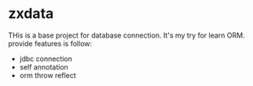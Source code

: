 # zxdata
THis is a base project for database connection. It's my try for learn ORM. <br/>
provide features is follow:
* jdbc connection
* self annotation
* orm throw reflect
